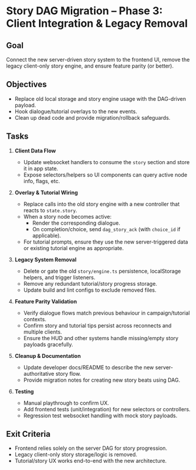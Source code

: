 # Story DAG Migration – Phase 3: Client Integration & Legacy Removal

## Goal
Connect the new server-driven story system to the frontend UI, remove the legacy client-only story engine, and ensure feature parity (or better).

## Objectives
- Replace old local storage and story engine usage with the DAG-driven payload.
- Hook dialogue/tutorial overlays to the new events.
- Clean up dead code and provide migration/rollback safeguards.

## Tasks
1. **Client Data Flow**
   - Update websocket handlers to consume the `story` section and store it in app state.
   - Expose selectors/helpers so UI components can query active node info, flags, etc.

2. **Overlay & Tutorial Wiring**
   - Replace calls into the old story engine with a new controller that reacts to `state.story`.
   - When a story node becomes active:
     - Render the corresponding dialogue.
     - On completion/choice, send `dag_story_ack` (with `choice_id` if applicable).
   - For tutorial prompts, ensure they use the new server-triggered data or existing tutorial engine as appropriate.

3. **Legacy System Removal**
   - Delete or gate the old `story/engine.ts` persistence, localStorage helpers, and trigger listeners.
   - Remove any redundant tutorial/story progress storage.
   - Update build and lint configs to exclude removed files.

4. **Feature Parity Validation**
   - Verify dialogue flows match previous behaviour in campaign/tutorial contexts.
   - Confirm story and tutorial tips persist across reconnects and multiple clients.
   - Ensure the HUD and other systems handle missing/empty story payloads gracefully.

5. **Cleanup & Documentation**
   - Update developer docs/README to describe the new server-authoritative story flow.
   - Provide migration notes for creating new story beats using DAG.

6. **Testing**
   - Manual playthrough to confirm UX.
   - Add frontend tests (unit/integration) for new selectors or controllers.
   - Regression test websocket handling with mock story payloads.

## Exit Criteria
- Frontend relies solely on the server DAG for story progression.
- Legacy client-only story storage/logic is removed.
- Tutorial/story UX works end-to-end with the new architecture.
